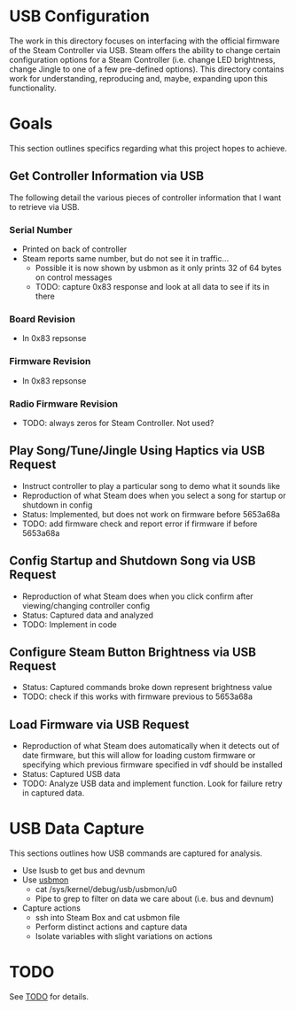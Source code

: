 # USB Configuration 

The work in this directory focuses on interfacing with the official firmware of
 the Steam Controller via USB. Steam offers the ability to change certain 
 configuration options for a Steam Controller (i.e. change LED brightness, 
 change Jingle to one of a few pre-defined options). This directory contains 
 work for understanding, reproducing and, maybe, expanding upon this functionality.


# Goals 

This section outlines specifics regarding what this project hopes to achieve.

##  Get Controller Information via USB

The following detail the various pieces of controller information that I want to retrieve via USB.

### Serial Number

* Printed on back of controller 
* Steam reports same number, but do not see it in traffic...
    * Possible it is now shown by usbmon as it only prints 32 of 64 bytes on control messages
    * TODO: capture 0x83 response and look at all data to see if its in there

### Board Revision

* In 0x83 repsonse

### Firmware Revision

* In 0x83 repsonse

### Radio Firmware Revision

* TODO: always zeros for Steam Controller. Not used?

## Play Song/Tune/Jingle Using Haptics via USB Request

* Instruct controller to play a particular song to demo what it sounds like
* Reproduction of what Steam does when you select a song for startup or shutdown in config
* Status: Implemented, but does not work on firmware before 5653a68a
* TODO: add firmware check and report error if firmware if before 5653a68a

## Config Startup and Shutdown Song via USB Request

* Reproduction of what Steam does when you click confirm after viewing/changing controller config
* Status: Captured data and analyzed
* TODO: Implement in code

## Configure Steam Button Brightness via USB Request

* Status: Captured commands broke down represent brightness value
* TODO: check if this works with firmware previous to 5653a68a

## Load Firmware via USB Request

* Reproduction of what Steam does automatically when it detects out of date firmware, but this will allow for loading custom firmware or specifying which previous firmware specified in vdf should be installed
* Status: Captured USB data 
* TODO: Analyze USB data and implement function. Look for failure retry in captured data. 


# USB Data Capture

This sections outlines how USB commands are captured for analysis.

* Use lsusb to get bus and devnum
* Use [usbmon](https://www.kernel.org/doc/Documentation/usb/usbmon.txt)
    * cat /sys/kernel/debug/usb/usbmon/u0 
    * Pipe to grep to filter on data we care about (i.e. bus and devnum)
* Capture actions
    * ssh into Steam Box and cat usbmon file
    * Perform distinct actions and capture data
    * Isolate variables with slight variations on actions


# TODO

See [TODO](./TODO.md) for details.
